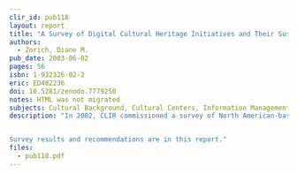 ```yaml
---
clir_id: pub118
layout: report
title: "A Survey of Digital Cultural Heritage Initiatives and Their Sustainability Concerns"
authors: 
  - Zorich, Diane M.
pub_date: 2003-06-02
pages: 56
isbn: 1-932326-02-2
eric: ED482236
doi: 10.5281/zenodo.7779250
notes: HTML was not migrated
subjects: Cultural Background, Cultural Centers, Information Management, Information Technology, Program Evaluation
description: "In 2002, CLIR commissioned a survey of North American-based digital cultural heritage initiatives (DCHIs). The purpose of the survey was to identify the scope, financing, organizational structure, and sustainability of DCHIs. To gain a funder’s perspective on these initiatives, the survey also included a few public and private funding organizations that support projects with a digital cultural heritage component. The survey was a preliminary step in a larger effort aimed at developing recommendations for a coordinated strategy to sustain and strengthen digital cultural heritage initiatives and their by-products.


Survey results and recommendations are in this report."
files:
  - pub118.pdf
---
```

